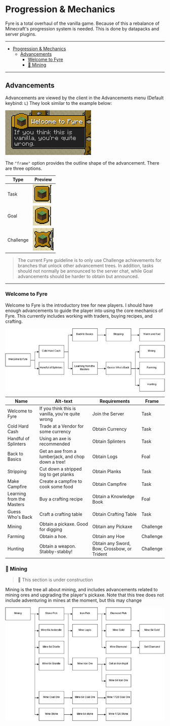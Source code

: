 # Progression & Mechanics

Fyre is a total overhaul of the vanilla game. Because of this a rebalance of Minecraft's progression system
is needed. This is done by datapacks and server plugins.

---

- [Progression & Mechanics](#progression--mechanics)
	- [Advancements](#advancements)
		- [Welcome to Fyre](#welcome-to-fyre)
		- [🚧 Mining](#-mining)

---

## Advancements

Advancements are viewed by the client in the Advancements menu (Default keybind: `L`)
They look similar to the example below:

![Advancement](img/Advancement-Example.png)

The `"frame"` option provides the outline shape of the advancement. There are three options.

| Type      | Preview                                         |
| --------- | ----------------------------------------------- |
| Task      | ![Square Advancement](img/Frame-Task.png)       |
| Goal      | ![Rounded Advancement](img/Frame-Goal.png)      |
| Challenge | ![Starred Advancement](img/Frame-Challenge.png) |

> The current Fyre guideline is to only use Challenge achievements for branches that unlock
> other advancement trees. In addition, tasks should not normally be announced to the server
> chat, while Goal advancements should be harder to obtain but announced.

---

### Welcome to Fyre

Welcome to Fyre is the introductory tree for new players.
I should have enough advancements to guide the player into using the core mechanics of Fyre.
This currently includes working with traders, buying recipes, and crafting.

![Flowchart of Welcome Advancements](img/Advancements-Welcome.png)

| Name                      | Alt-text                                            | Requirements                                | Frame     |
| ------------------------- | --------------------------------------------------- | ------------------------------------------- | --------- |
| Welcome to Fyre           | If you think this is vanilla, you're quite wrong    | Join the Server                             | Task      |
| Cold Hard Cash            | Trade at a Vendor for some currency                 | Obtain Currency                             | Task      |
| Handful of Splinters      | Using an axe is recommended                         | Obtain Splinters                            | Task      |
| Back to Basics            | Get an axe from a lumberjack, and chop down a tree! | Obtain Logs                                 | Foal      |
| Stripping                 | Cut down a stripped log to get planks               | Obtain Planks                               | Task      |
| Make Campfire             | Create a campfire to cook some food                 | Obtain Campfire                             | Task      |
| Learning from the Masters | Buy a crafting recipe                               | Obtain a Knowledge Book                     | Foal      |
| Guess Who's Back          | Craft a crafting table                              | Obtain Crafting Table                       | Task      |
| Mining                    | Obtain a pickaxe. Good for digging                  | Obtain any Pickaxe                          | Challenge |
| Farming                   | Obtain a hoe.                                       | Obtain any Hoe                              | Challenge |
| Hunting                   | Obtain a weapon. Stabby-stabby!                     | Obtain any Sword, Bow, Crossbow, or Trident | Challenge |

### 🚧 Mining

> 🚧 This section is under construction

Mining is the tree all about mining, and includes advancements related to mining ores and upgrading the player's pickaxe.
Note that this tree does not include adventuring in mines at the moment, but this may change

![Flowchart of Mining Advancements](img/Advancements-Mining.png)

